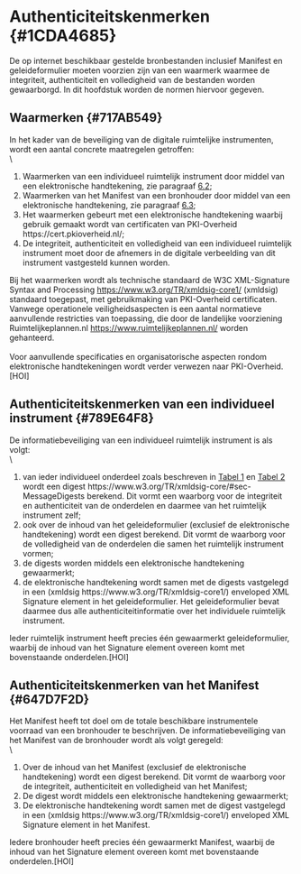 # Authenticiteitskenmerken {#1CDA4685}

De op internet beschikbaar gestelde bronbestanden inclusief Manifest en geleideformulier moeten voorzien zijn van een waarmerk waarmee de integriteit, authenticiteit en volledigheid van de bestanden worden gewaarborgd. In dit hoofdstuk worden de normen hiervoor gegeven.

## Waarmerken {#717AB549}

In het kader van de beveiliging van de digitale ruimtelijke instrumenten, wordt een aantal concrete maatregelen getroffen:\
\
<ol><li>Waarmerken van een individueel ruimtelijk instrument door middel van een elektronische handtekening, zie paragraaf <a href='#789E64F8'>6.2</a>;</li>
<li>Waarmerken van het Manifest van een bronhouder door middel van een elektronische handtekening, zie paragraaf <a href='#647D7F2D'>6.3</a>;</li>
<li>Het waarmerken gebeurt met een elektronische handtekening waarbij gebruik gemaakt wordt van certificaten van PKI-Overheid https://cert.pkioverheid.nl/;</li>
<li>De integriteit, authenticiteit en volledigheid van een individueel ruimtelijk instrument moet door de afnemers in de digitale verbeelding van dit instrument vastgesteld kunnen worden.</li>
</ol>

Bij het waarmerken wordt als technische standaard de W3C XML-Signature Syntax and Processing https://www.w3.org/TR/xmldsig-core1/ (xmldsig) standaard toegepast, met gebruikmaking van PKI-Overheid certificaten. Vanwege operationele veiligheidsaspecten is een aantal normatieve aanvullende restricties van toepassing, die door de landelijke voorziening Ruimtelijkeplannen.nl https://www.ruimtelijkeplannen.nl/ worden gehanteerd.\
\
Voor aanvullende specificaties en organisatorische aspecten rondom elektronische handtekeningen wordt verder verwezen naar PKI-Overheid.[HOI]<br/>
## Authenticiteitskenmerken van een individueel instrument {#789E64F8}

De informatiebeveiliging van een individueel ruimtelijk instrument is als volgt:\
\
<ol><li>van ieder individueel onderdeel zoals beschreven in <a href='#d4e212'>Tabel 1</a> en <a href='#d4e808'>Tabel 2</a> wordt een digest https://www.w3.org/TR/xmldsig-core/#sec-MessageDigests<bas> </bas>berekend. Dit vormt een waarborg voor de integriteit en authenticiteit van de onderdelen en daarmee van het ruimtelijk instrument zelf;</li>
<li>ook over de inhoud van het geleideformulier (exclusief de elektronische handtekening) wordt een digest berekend. Dit vormt de waarborg voor de volledigheid van de onderdelen die samen het ruimtelijk instrument vormen;</li>
<li>de digests worden middels een elektronische handtekening gewaarmerkt;</li>
<li>de elektronische handtekening wordt samen met de digests vastgelegd in een (xmldsig https://www.w3.org/TR/xmldsig-core1/) enveloped XML Signature element in het geleideformulier. Het geleideformulier bevat daarmee dus alle authenticiteitinformatie over het individuele ruimtelijk instrument.</li>
</ol>

Ieder ruimtelijk instrument heeft precies één gewaarmerkt geleideformulier, waarbij de inhoud van het Signature element overeen komt met bovenstaande onderdelen.[HOI]<br/>
## Authenticiteitskenmerken van het Manifest {#647D7F2D}

Het Manifest heeft tot doel om de totale beschikbare instrumentele voorraad van een bronhouder te beschrijven. De informatiebeveiliging van het Manifest van de bronhouder wordt als volgt geregeld:\
\
<ol><li>Over de inhoud van het Manifest (exclusief de elektronische handtekening) wordt een digest berekend. Dit vormt de waarborg voor de integriteit, authenticiteit en volledigheid van het Manifest;</li>
<li>De digest wordt middels een elektronische handtekening gewaarmerkt;</li>
<li>De elektronische handtekening wordt samen met de digest vastgelegd in een (xmldsig https://www.w3.org/TR/xmldsig-core1/) enveloped XML Signature element in het Manifest.</li>
</ol>

Iedere bronhouder heeft precies één gewaarmerkt Manifest, waarbij de inhoud van het Signature element overeen komt met bovenstaande onderdelen.[HOI]<br/>
